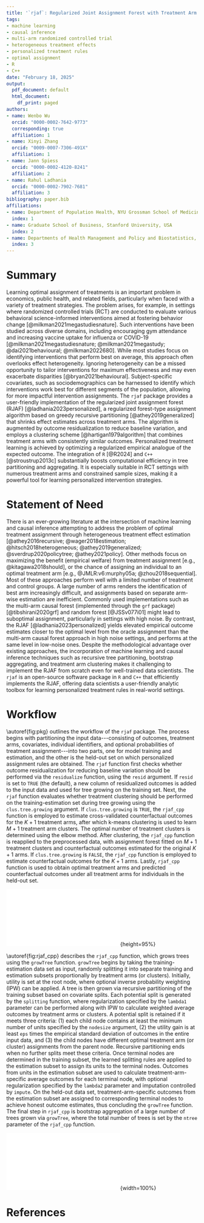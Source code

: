 ```yaml
---
title: '`rjaf`: Regularized Joint Assignment Forest with Treatment Arm Clustering'
tags:
- machine learning
- causal inference
- multi-arm randomized controlled trial
- heterogeneous treatment effects
- personalized treatment rules
- optimal assignment
- R
- C++
date: "February 18, 2025"
output:
  pdf_document: default
  html_document:
    df_print: paged
authors:
- name: Wenbo Wu
  orcid: "0000-0002-7642-9773"
  corresponding: true
  affiliation: 1
- name: Xinyi Zhang
  orcid: "0009-0007-7306-491X"
  affiliation: 1
- name: Jann Spiess
  orcid: "0000-0002-4120-8241"
  affiliation: 2
- name: Rahul Ladhania
  orcid: "0000-0002-7902-7681"
  affiliation: 3
bibliography: paper.bib
affiliations:
- name: Department of Population Health, NYU Grossman School of Medicine, USA
  index: 1
- name: Graduate School of Business, Stanford University, USA
  index: 2
- name: Departments of Health Management and Policy and Biostatistics, University of Michigan School of Public Health, USA
  index: 3
---
```


# Summary

Learning optimal assignment of treatments is an important problem in economics, public health, and related fields, particularly when faced with a variety of treatment strategies. The problem arises, for example, in settings where randomized controlled trials (RCT) are conducted to evaluate various behavioral science-informed interventions aimed at fostering behavior change [@milkman2021megastudiesnature]. Such interventions have been studied across diverse domains, including encouraging gym attendance and increasing vaccine uptake for influenza or COVID-19 [@milkman2021megastudiesnature; @milkman2021megastudy; @dai2021behavioural; @milkman2022680]. While most studies focus on identifying interventions that perform best on average, this approach often overlooks effect heterogeneity. Ignoring heterogeneity can be a missed opportunity to tailor interventions for maximum effectiveness and may even exacerbate disparities [@bryan2021behavioural]. Subject-specific covariates, such as sociodemographics can be harnessed to identify which interventions work best for different segments of the population, allowing for more impactful intervention assignments. The `rjaf` package provides a user-friendly implementation of the regularized joint assignment forest (RJAF) [@ladhania2023personalized], a regularized forest-type assignment algorithm based on greedy recursive partitioning [@athey2019generalized] that shrinks effect estimates across treatment arms. The algorithm is augmented by outcome residualization to reduce baseline variation, and employs a clustering scheme [@hartigan1979algorithm] that combines treatment arms with consistently similar outcomes. Personalized treatment learning is achieved by optimizing a regularized empirical analogue of the expected outcome. The integration of `R` [@R2024] and `C++` [@stroustrup2013c] substantially boosts computational efficiency in tree partitioning and aggregating. It is especially suitable in RCT settings with numerous treatment arms and constrained sample sizes, making it a powerful tool for learning personalized intervention strategies.

# Statement of Need

There is an ever-growing literature at the intersection of machine learning and causal inference attempting to address the problem of optimal treatment assignment through heterogeneous treatment effect estimation [@athey2016recursive; @wager2018estimation; @hitsch2018heterogeneous; @athey2019generalized; @sverdrup2020policytree; @athey2021policy]. Other methods focus on maximizing the benefit (empirical welfare) from treatment assignment [e.g., @kitagawa2018should], or the chance of assigning an individual to an optimal treatment arm [e.g., @JMLR:v6:murphy05a; @zhou2018sequential]. Most of these approaches perform well with a limited number of treatment and control groups. A large number of arms renders the identification of best arm increasingly difficult, and assignments based on separate arm-wise estimation are inefficient. Commonly used implementations such as the multi-arm causal forest (implemented through the `grf` package) [@tibshirani2020grf] and random forest [@JSSv077i01] might lead to suboptimal assignment, particularly in settings with high noise. By contrast, the RJAF [@ladhania2023personalized] yields elevated empirical outcome estimates closer to the optimal level from the oracle assignment than the multi-arm causal forest approach in high noise settings, and performs at the same level in low-noise ones. Despite the methodological advantage over existing approaches, the incorporation of machine learning and causal inference techniques such as recursive tree partitioning, bootstrap aggregating, and treatment arm clustering makes it challenging to implement the RJAF from scratch even for well-trained data scientists. The `rjaf` is an open-source software package in `R` and `C++` that efficiently implements the RJAF, offering data scientists a user-friendly analytic toolbox for learning personalized treatment rules in real-world settings.

# Workflow

\autoref{fig:pkg} outlines the workflow of the `rjaf` package. The process begins with partitioning the input data---consisting of outcomes, treatment arms, covariates, individual identifiers, and optional probabilities of treatment assignment---into two parts, one for model training and estimation, and the other is the held-out set on which personalized assignment rules are obtained. The `rjaf` function first checks whether outcome residualization for reducing baseline variation should be performed via the `residualize` function, using the `resid` argument. If `resid` is set to `TRUE` (the default), a new column of residualized outcomes is added to the input data and used for tree growing on the training set. Next, the `rjaf` function evaluates whether treatment clustering should be performed on the training-estimation set during tree growing using the `clus.tree.growing` argument. If `clus.tree.growing` is `TRUE`, the `rjaf_cpp` function is employed to estimate cross-validated counterfactual outcomes for the $K+1$ treatment arms, after which k-means clustering is used to learn $M+1$ treatment arm clusters. The optimal number of treatment clusters is determined using the elbow method. After clustering, the `rjaf_cpp` function is reapplied to the preprocessed data, with assignment forest fitted on $M+1$ treatment clusters and counterfactual outcomes estimated for the original $K+1$ arms. If `clus.tree.growing` is `FALSE`, the `rjaf_cpp` function is employed to estimate counterfactual outcomes for the $K+1$ arms. Lastly, `rjaf_cpp` function is used to obtain optimal treatment arms and predicted counterfactual outcomes under all treatment arms for individuals in the held-out set.

![A sketch of the `rjaf` package. \label{fig:pkg}](pkg_sketch.pdf){height=95%}

\autoref{fig:rjaf_cpp} describes the `rjaf_cpp` function, which grows trees using the `growTree` function. `growTree` begins by taking the training-estimation data set as input, randomly splitting it into separate training and estimation subsets proportionally by treatment arms (or clusters). Initially, utility is set at the root node, where optional inverse probability weighting (IPW) can be applied. A tree is then grown via recursive partitioning of the training subset based on covariate splits. Each potential split is generated by the `splitting` function, where regularization specified by the `lambda1` parameter can be performed along with IPW to calculate weighted average outcomes by treatment arms or clusters. A potential split is retained if it meets three criteria: (1) each child node contains at least the minimum number of units specified by the `nodesize` argument, (2) the utility gain is at least `eps` times the empirical standard deviation of outcomes in the entire input data, and (3) the child nodes have different optimal treatment arm (or cluster) assignments from the parent node. Recursive partitioning ends when no further splits meet these criteria. Once terminal nodes are determined in the training subset, the learned splitting rules are applied to the estimation subset to assign its units to the terminal nodes. Outcomes from units in the estimation subset are used to calculate treatment-arm-specific average outcomes for each terminal node, with optional regularization specified by the `lambda2` parameter and imputation controlled by `impute`. On the held-out data set, treatment-arm-specific outcomes from the estimation subset are assigned to corresponding terminal nodes to achieve honest outcome estimates, thus concluding the `growTree` function. The final step in `rjaf_cpp` is bootstrap aggregation of a large number of trees grown via `growTree`, where the total number of trees is set by the `ntree` parameter of the `rjaf_cpp` function.

![A description of the `rjaf_cpp` function. \label{fig:rjaf_cpp}](rjaf_cpp.pdf){width=100%}

# References
